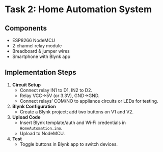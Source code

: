 # Task 2: Home Automation System

## Components
- ESP8266 NodeMCU
- 2‑channel relay module
- Breadboard & jumper wires
- Smartphone with Blynk app

## Implementation Steps
1. **Circuit Setup**  
   - Connect relay IN1 to D1, IN2 to D2.  
   - Relay VCC→5V (or 3.3V), GND→GND.  
   - Connect relays’ COM/NO to appliance circuits or LEDs for testing.
2. **Blynk Configuration**  
   - Create a Blynk project; add two buttons on V1 and V2.
3. **Upload Code**  
   - Insert Blynk template/auth and Wi‑Fi credentials in `HomeAutomation.ino`.
   - Upload to NodeMCU.
4. **Test**  
   - Toggle buttons in Blynk app to switch devices.
